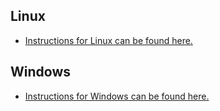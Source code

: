 ## Linux
* [Instructions for Linux can be found here.](Setup-PDF.js-in-a-website-(Linux))

## Windows
* [Instructions for Windows can be found here.](Setup-PDF.js-in-a-website-(Windows))